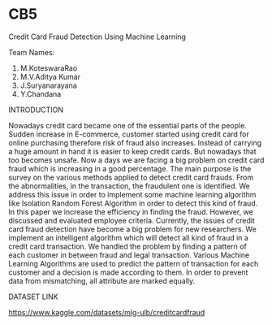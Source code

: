 # CB5
Credit Card Fraud Detection Using Machine Learning

Team Names:

1. M.KoteswaraRao
2. M.V.Aditya Kumar
3. J.Suryanarayana
4. Y.Chandana

INTRODUCTION

Nowadays credit card became one of the essential parts of the people. Sudden increase in E-commerce, customer started using credit card for online purchasing therefore risk of fraud also increases. Instead of carrying a huge amount in hand it is easier to keep credit cards. But nowadays that too becomes unsafe. Now a days we are facing a big problem on credit card fraud which is increasing in a good percentage. The main purpose is the survey on the various methods applied to detect credit card frauds. From the abnormalities, in the transaction, the fraudulent one is identified. We address this issue in order to implement some machine learning algorithm like Isolation Random Forest Algorithm in order to detect this kind of fraud. In this paper we increase the efficiency in finding the fraud. However, we discussed and evaluated employee criteria. Currently, the issues of credit card fraud detection have become a big problem for new researchers. We implement an intelligent algorithm which will detect all kind of fraud in a credit card transaction. We handled the problem by finding a pattern of each customer in between fraud and legal transaction. Various Machine Learning Algorithms are used to predict the pattern of transaction for each customer and a decision is made according to them. In order to prevent data from mismatching, all attribute are marked equally.

DATASET LINK

https://www.kaggle.com/datasets/mlg-ulb/creditcardfraud
